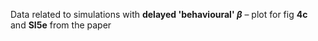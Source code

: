 Data related to simulations with **delayed 'behavioural' $\beta$** – plot for fig **4c** and **SI5e** from the paper
